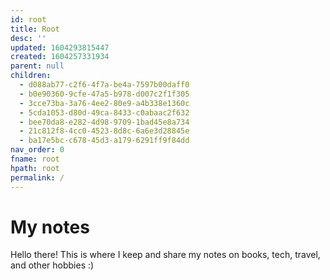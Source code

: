 ```yaml
---
id: root
title: Root
desc: ''
updated: 1604293815447
created: 1604257331934
parent: null
children:
  - d088ab77-c2f6-4f7a-be4a-7597b00daff0
  - b0e90360-9cfe-47a5-b978-d007c2f1f305
  - 3cce73ba-3a76-4ee2-80e9-a4b338e1360c
  - 5cda1053-d80d-49ca-8433-c0abaac2f632
  - bee70da8-e282-4d98-9709-1bad45e8a734
  - 21c812f8-4cc0-4523-8d8c-6a6e3d28845e
  - ba17e5bc-c678-45d3-a179-6291ff9f84dd
nav_order: 0
fname: root
hpath: root
permalink: /
---
```

# My notes

Hello there! 
This is where I keep and share my notes on books, tech, travel, and other hobbies :)

